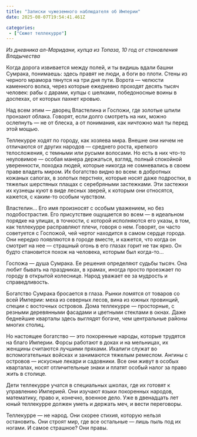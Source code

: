 ```yaml
---
title: "Записки чужеземного наблюдателя об Империи"
date: 2025-08-07T19:54:41.461Z

categories:
 - ["Сюжет теллекурре"]
---
```


*Из дневника ал-Маридани, купца из Топаза, 10 год от становления
Владычества*

Когда дорога извивается между полей, и ты видишь вдали башни Сумрака,
понимаешь: здесь правят не люди, а боги во плоти. Стены из черного
мрамора тянутся на три дня пути. Ворота — челюсти каменного волка, через
которые ежедневно проходят десять тысяч человек: рабы с дарами, купцы с
шелками, победоносные воины в доспехах, от которых пахнет кровью.

Над всем этим — дворец Властелина и Госпожи, где золотые шпили пронзают
облака. Говорят, если долго смотреть на них, можно ослепнуть — не от
блеска, а от понимания, как ничтожно мал ты перед этой мощью.

Теллекурре ходят по городу, как хозяева мира. Внешне они ничем не
отличаются от других народов — среднего роста, крепкого телосложения, с
темными или русыми волосами. Но есть в них что-то неуловимое — особая
манера держаться, взгляд, полный спокойной уверенности, походка людей,
которые никогда не сомневались в своем праве владеть миром. Их богатство
видно во всем: в добротных кожаных сапогах, в золотых перстнях, которые
носят даже подростки, в тяжелых шерстяных плащах с серебряными
застежками. Эти застежки их кузнецы куют в виде лесных зверей, к которым
они относятся, кажется, с каким-то особым чувством.

Властелин... Его имя произносят с особым уважением, но без
подобострастия. Его присутствие ощущается во всем — в идеальном порядке
на улицах, в точности, с которой исполняются его указы, в том, как
теллекурре расправляют плечи, говоря о нем. Говорят, он часто советуется
с Госпожой, чей чертог находится в самом сердце города. Они нередко
появляются в городе вместе, и кажется, что когда он смотрит на нее —
страшный огонь в его глазах горит не так ярко. Он будто становится похож
на человека, которым был когда-то…

Госпожа — душа Сумрака. Ее решения определяют судьбы тысяч. Она любит
бывать на праздниках, в храмах, иногда просто проезжает по городу в
открытой колеснице. Народ уважает ее за мудрость и справедливость.

Богатство Сумрака бросается в глаза. Рынки ломятся от товаров со всей
Империи: меха из северных лесов, вина из южных провинций, специи с
восточных островов. Дома теллекурре — просторные, с резными деревянными
фасадами и цветными стеклами в окнах. Даже беднейшие кварталы здесь
выглядят богаче, чем центральные районы многих столиц.

Но настоящее богатство — это покоренные народы, которые трудятся на
благо Империи. Форсы работают в доках и на мельницах, их женщины
считаются лучшими пряхами. Ихалиги служат во вспомогательных войсках и
занимаются тяжелым ремеслом. Ангины с островов — искусные лекари и
садовники. Все они живут в особых кварталах, носят отличительные знаки и
платят особый налог за право жить в столице.

Дети теллекурре учатся в специальных школах, где их готовят к управлению
Империей. Они изучают языки покоренных народов, математику, право и,
конечно, военное дело. Уже в двенадцать лет юный теллекурре должен уметь
и держать меч, и вести переговоры.

Теллекурре — не народ. Они скорее стихия, которую нельзя остановить. Они
строят мир, где все остальные — лишь пыль под их ногами. И самое
страшное? Они правы.
